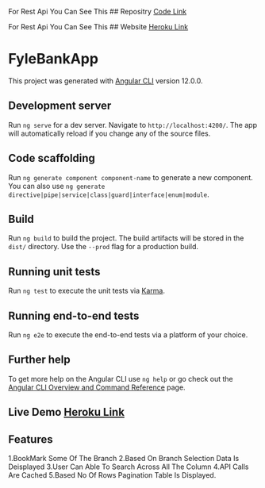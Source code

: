 For Rest Api You Can See This ## Repositry [Code Link](https://github.com/anilparmar111/fylebank-rest-api)

For Rest Api You Can See This ## Website [Heroku Link](https://fyle-bank-fronte.herokuapp.com/)


# FyleBankApp

This project was generated with [Angular CLI](https://github.com/angular/angular-cli) version 12.0.0.

## Development server

Run `ng serve` for a dev server. Navigate to `http://localhost:4200/`. The app will automatically reload if you change any of the source files.

## Code scaffolding

Run `ng generate component component-name` to generate a new component. You can also use `ng generate directive|pipe|service|class|guard|interface|enum|module`.

## Build

Run `ng build` to build the project. The build artifacts will be stored in the `dist/` directory. Use the `--prod` flag for a production build.

## Running unit tests

Run `ng test` to execute the unit tests via [Karma](https://karma-runner.github.io).

## Running end-to-end tests

Run `ng e2e` to execute the end-to-end tests via a platform of your choice.

## Further help

To get more help on the Angular CLI use `ng help` or go check out the [Angular CLI Overview and Command Reference](https://angular.io/cli) page.


## Live Demo [Heroku Link](https://fyle-bank-fronte.herokuapp.com/)

## Features
1.BookMark Some Of The Branch
2.Based On Branch Selection Data Is Deisplayed
3.User Can Able To Search Across All The Column
4.API Calls Are Cached
5.Based No Of Rows Pagination Table Is Displayed.
